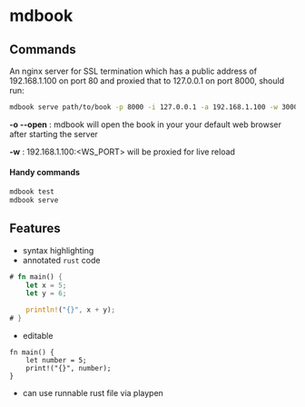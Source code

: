 # mdbook

## Commands

An nginx server for SSL termination which has a public address of 192.168.1.100 on port 80 and proxied that to 127.0.0.1 on port 8000, should run:

```bash
mdbook serve path/to/book -p 8000 -i 127.0.0.1 -a 192.168.1.100 -w 3000
```

**-o --open** : mdbook will open the book in your your default web browser after starting the server

**-w** : 192.168.1.100:<WS_PORT> will be proxied for live reload

#### Handy commands

```bash
mdbook test
mdbook serve
```

## Features

- syntax highlighting
- annotated `rust` code
```rust
# fn main() {
    let x = 5;
    let y = 6;

    println!("{}", x + y);
# }
```
- editable
```rust,editable
fn main() {
    let number = 5;
    print!("{}", number);
}
```
- can use runnable rust file via playpen

